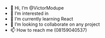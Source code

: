 - 👋 Hi, I’m @VictorModupe
- 👀 I’m interested in 
- 🌱 I’m currently learning React
- 💞️ I’m looking to collaborate on any project
- 📫 How to reach me (08159040537)

<!---
VictorModupe/VictorModupe is a ✨ special ✨ repository because its `README.md` (this file) appears on your GitHub profile.
You can click the Preview link to take a look at your changes.
--->
